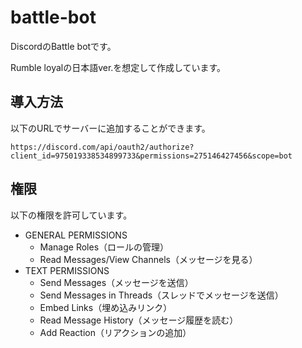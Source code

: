 # battle-bot

DiscordのBattle botです。

Rumble loyalの日本語ver.を想定して作成しています。

## 導入方法

以下のURLでサーバーに追加することができます。

```
https://discord.com/api/oauth2/authorize?client_id=975019338534899733&permissions=275146427456&scope=bot
```

## 権限

以下の権限を許可しています。

- GENERAL PERMISSIONS
    - Manage Roles（ロールの管理）
    - Read Messages/View Channels（メッセージを見る）
- TEXT PERMISSIONS
    - Send Messages（メッセージを送信）
    - Send Messages in Threads（スレッドでメッセージを送信）
    - Embed Links（埋め込みリンク）
    - Read Message History（メッセージ履歴を読む）
    - Add Reaction（リアクションの追加）